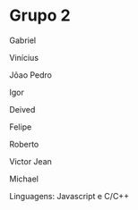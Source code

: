 # Grupo 2

Gabriel

Vinícius

Jõao Pedro

Igor

Deived

Felipe

Roberto

Victor Jean

Michael


Linguagens: Javascript e C/C++
